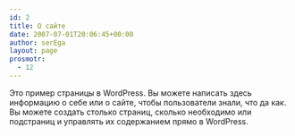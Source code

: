 ```yaml
---
id: 2
title: О сайте
date: 2007-07-01T20:06:45+00:00
author: serEga
layout: page
prosmotr:
  - 12
---
```

Это пример страницы в WordPress. Вы можете написать здесь информацию о себе или о сайте, чтобы пользователи знали, что да как. Вы можете создать столько страниц, сколько необходимо или подстраниц и управлять их содержанием прямо в WordPress.